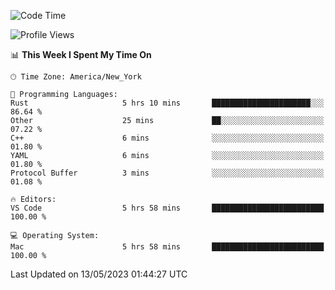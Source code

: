 <!--START_SECTION:waka-->
![Code Time](http://img.shields.io/badge/Code%20Time-366%20hrs%2055%20mins-blue)

![Profile Views](http://img.shields.io/badge/Profile%20Views-2-blue)

📊 **This Week I Spent My Time On** 

```text
🕑︎ Time Zone: America/New_York

💬 Programming Languages: 
Rust                     5 hrs 10 mins       ██████████████████████░░░   86.64 % 
Other                    25 mins             ██░░░░░░░░░░░░░░░░░░░░░░░   07.22 % 
C++                      6 mins              ░░░░░░░░░░░░░░░░░░░░░░░░░   01.80 % 
YAML                     6 mins              ░░░░░░░░░░░░░░░░░░░░░░░░░   01.80 % 
Protocol Buffer          3 mins              ░░░░░░░░░░░░░░░░░░░░░░░░░   01.08 % 

🔥 Editors: 
VS Code                  5 hrs 58 mins       █████████████████████████   100.00 % 

💻 Operating System: 
Mac                      5 hrs 58 mins       █████████████████████████   100.00 % 
```


 Last Updated on 13/05/2023 01:44:27 UTC
<!--END_SECTION:waka-->
